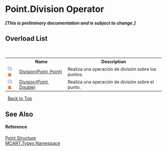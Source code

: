 # Point.Division Operator 
 _**\[This is preliminary documentation and is subject to change.\]**_


## Overload List
&nbsp;<table><tr><th></th><th>Name</th><th>Description</th></tr><tr><td>![Public operator](media/puboperator.gif "Public operator")![Static member](media/static.gif "Static member")</td><td><a href="f4ef32ef-e105-ea15-8c2c-2ea3a2767955">Division(Point, Point)</a></td><td>
Realiza una operación de división sobre los puntos.</td></tr><tr><td>![Public operator](media/puboperator.gif "Public operator")![Static member](media/static.gif "Static member")</td><td><a href="b4e38390-8dc0-4d2b-d324-57e9846f3848">Division(Point, Double)</a></td><td>
Realiza una operación de división sobre el punto.</td></tr></table>&nbsp;
<a href="#point.division-operator">Back to Top</a>

## See Also


#### Reference
<a href="96c52a46-15c7-62ef-5b7a-5371b8695e0d">Point Structure</a><br /><a href="c5168ca1-3831-8d0b-91b8-6ec8e54f9c51">MCART.Types Namespace</a><br />